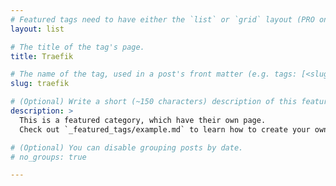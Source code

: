 ```yaml
---
# Featured tags need to have either the `list` or `grid` layout (PRO only).
layout: list

# The title of the tag's page.
title: Traefik

# The name of the tag, used in a post's front matter (e.g. tags: [<slug>]).
slug: traefik

# (Optional) Write a short (~150 characters) description of this featured tag.
description: >
  This is a featured category, which have their own page.
  Check out `_featured_tags/example.md` to learn how to create your own.

# (Optional) You can disable grouping posts by date.
# no_groups: true

---
```

